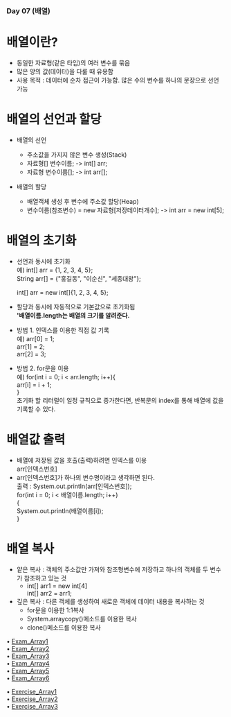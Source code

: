 ### Day 07 (배열)  

# 배열이란?  
  - 동일한 자료형(같은 타입)의 여러 변수를 묶음  
  - 많은 양의 값(데이터)을 다룰 때 유용함  
  - 사용 목적 : 데이터에 순차 접근이 가능함. 
    많은 수의 변수를 하나의 문장으로 선언 가능  
    
# 배열의 선언과 할당
  - 배열의 선언  
    - 주소값을 가지지 않은 변수 생성(Stack)  
    - 자료형[] 변수이름; -> int[] arr;  
    - 자료형 변수이름[]; -> int arr[];  
  
  - 배열의 할당  
    - 배열객체 생성 후 변수에 주소값 할당(Heap)  
    - 변수이름(참조변수) = new 자료형[저장데이터개수]; -> int arr = new int[5];  

# 배열의 초기화  
  - 선언과 동시에 초기화  
    예) int[] arr = {1, 2, 3, 4, 5};  
       String arr[] = {"홍길동", "이순신", "세종대왕"};
       
       int[] arr = new int[]{1, 2, 3, 4, 5};
  - 할당과 동시에 자동적으로 기본값으로 초기화됨  
  **'배열이름.length는 배열의 크기를 알려준다.**  
  
  - 방법 1. 인덱스를 이용한 직접 값 기록  
    예) arr[0] = 1;  
       arr[1] = 2;  
       arr[2] = 3;  
  - 방법 2. for문을 이용  
    예) for(int i = 0; i < arr.length; i++){  
          arr[i] = i + 1;  
        }  
    초기화 할 리터럴이 일정 규칙으로 증가한다면, 반복문의 index를 통해 배열에 값을 기록할 수 있다.  

# 배열값 출력  
  - 배열에 저장된 값을 호출(출력)하려면 인덱스를 이용  
  arr[인덱스번호]  
  - arr[인덱스번호]가 하나의 변수명이라고 생각하면 된다.  
  출력 : System.out.println(arr[인덱스번호]);  
        for(int i = 0; i < 배열이름.length; i++)  
        {  
            System.out.println(배열이름[i]);  
         }  

# 배열 복사  
  - 얕은 복사 : 객체의 주소값만 가져와 참조형변수에 저장하고 하나의 객체를 두 변수가 참조하고 있는 것  
    - int[] arr1 = new int[4]  
      int[] arr2 = arr1;  
  - 깊은 복사 : 다른 객체를 생성하여 새로운 객체에 데이터 내용을 복사하는 것  
    - for문을 이용한 1:1복사  
    - System.arraycopy()메소드를 이용한 복사  
    - clone()메소드를 이용한 복사  
        
• [Exam_Array1](https://github.com/icici0093/KH_Study/blob/main/code/Exam_Array1.java)  
• [Exam_Array2](https://github.com/icici0093/KH_Study/blob/main/code/Exam_Array2.java)  
• [Exam_Array3](https://github.com/icici0093/KH_Study/blob/main/code/Exam_Array3.java)  
• [Exam_Array4](https://github.com/icici0093/KH_Study/blob/main/code/Exam_Array4.java)  
• [Exam_Array5](https://github.com/icici0093/KH_Study/blob/main/code/Exam_Array5.java)  
• [Exam_Array6](https://github.com/icici0093/KH_Study/blob/main/code/Exam_Array6.java)  

• [Exercise_Array1](https://github.com/icici0093/KH_Study/blob/main/code/Exercise_Array1.java)  
• [Exercise_Array2](https://github.com/icici0093/KH_Study/blob/main/code/Exercise_Array2.java)  
• [Exercise_Array3](https://github.com/icici0093/KH_Study/blob/main/code/Exercise_Array3.java)  
         
         
